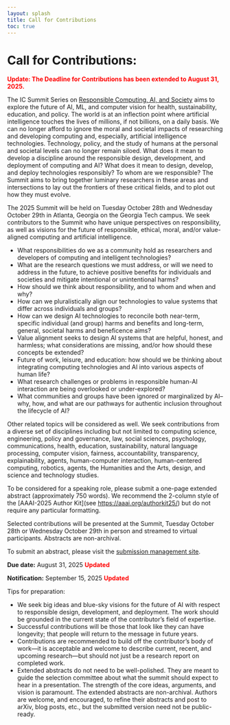 ```yaml
---
layout: splash
title: Call for Contributions
toc: true
---
```


<h1>Call for Contributions:</h1>

<font style="color: red;"><b>Update: The Deadline for Contributions has been extended to August 31, 2025.</b></font>

The IC Summit Series on [Responsible Computing, AI, and Society](https://rcais.github.io/) aims to explore the future of AI, ML, and computer vision for health, sustainability, education, and policy. The world is at an inflection point where artificial intelligence touches the lives of millions, if not billions, on a daily basis. We can no longer afford to ignore the moral and societal impacts of researching and developing computing and, especially, artificial intelligence technologies. Technology, policy, and the study of humans at the personal and societal levels can no longer remain siloed. What does it mean to develop a discipline around the responsible design, development, and deployment of computing and AI? What does it mean to design, develop, and deploy technologies responsibly? To whom are we responsible? The Summit aims to bring together luminary researchers in these areas and intersections to lay out the frontiers of these critical fields, and to plot out how they must evolve. 

The 2025 Summit will be held on Tuesday October 28th and Wednesday October 29th in Atlanta, Georgia on the Georgia Tech campus. We seek contributors to the Summit who have unique perspectives on responsibility, as well as visions for the future of responsible, ethical, moral, and/or value-aligned computing and artificial intelligence. 

- What responsibilities do we as a community hold as researchers and developers of computing and intelligent technologies? 
- What are the research questions we must address, or will we need to address in the future, to achieve positive benefits for individuals and societies and mitigate intentional or unintentional harms? 
- How should we think about responsibility, and to whom and when and why? 
- How can we pluralistically align our technologies to value systems that differ across individuals and groups? 
- How can we design AI technologies to reconcile both near-term, specific individual (and group) harms and benefits and long-term, general, societal harms and beneficence aims?  
- Value alignment seeks to design AI systems that are helpful, honest, and harmless; what considerations are missing, and/or how should these concepts be extended? 
- Future of work, leisure, and education: how should we be thinking about integrating computing technologies and AI into various aspects of human life? 
- What research challenges or problems in responsible human-AI interaction are being overlooked or under-explored? 
- What communities and groups have been ignored or marginalized by AI– why, how, and what are our pathways for authentic inclusion throughout the lifecycle of AI?

Other related topics will be considered as well. We seek contributions from a diverse set of disciplines including but not limited to computing science, engineering, policy and governance, law, social sciences, psychology, communications, health, education, sustainability, natural language processing, computer vision, fairness, accountability, transparency, explainability, agents, human-computer interaction, human-centered computing, robotics, agents, the Humanities and the Arts, design, and science and technology studies.  

To be considered for a speaking role, please submit a one-page extended abstract (approximately 750 words). We recommend the 2-column style of the [AAAI-2025 Author Kit](see https://aaai.org/authorkit25/) but do not require any particular formatting. 

Selected contributions will be presented at the Summit, Tuesday October 28th or Wednesday October 29th in person and streamed to virtual participants. Abstracts are non-archival. 

To submit an abstract, please visit the [submission management site](https://chairingtool.com/conferences/rcais2025/main-track?role=author). 

**Due date:** August 31, 2025 <font style="color: red;"><b>Updated</b></font>

**Notification:** September 15, 2025 <font style="color: red;"><b>Updated</b></font>

Tips for preparation: 

- We seek big ideas and blue-sky visions for the future of AI with respect to responsible design, development, and deployment. The work should be grounded in the current state of the contributor’s field of expertise. 
- Successful contributions will be those that look like they can have longevity; that people will return to the message in future years. 
- Contributions are recommended to build off the contributor’s body of work—it is acceptable and welcome to describe current, recent, and upcoming research—but should not just be a research report on completed work. 
- Extended abstracts do not need to be well-polished. They are meant to guide the selection committee about what the summit should expect to hear in a presentation. The strength of the core ideas, arguments, and vision is paramount. The extended abstracts are non-archival. Authors are welcome, and encouraged, to refine their abstracts and post to arXiv, blog posts, etc., but the submitted version need not be public-ready. 

